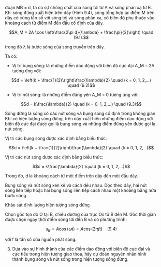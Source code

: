đoạn MB = d, ta có sự chồng chất của sóng tới từ A và sóng phản xạ từ B. Khi sóng đứng xuất hiện trên dây (Hình 9.4), sóng tổng hợp tại điểm M trên dây có cùng tần số với sóng tới và sóng phản xạ, có biên độ phụ thuộc vào khoảng cách từ điểm M đến đầu cố định của dây.

$$A_M = 2A \cos \left(\frac{2\pi d}{\lambda} + \frac{\pi}{2}\right) \quad (9.1).$$

trong đó λ là bước sóng của sóng truyền trên dây.

Ta có:

* Vị trí bụng sóng: là những điểm dao động với biên độ cực đại A_M = 2A tương ứng với:

$$d = \left(k + \frac{1}{2}\right)\frac{\lambda}{2} \quad (k = 0, 1, 2,...) \quad (9.2)$$

* Vị trí nút sóng: là những điểm đứng yên A_M = 0 tương ứng với:

$$d = k\frac{\lambda}{2} \quad (k = 0, 1, 2,...) \quad (9.3)$$

Sóng đứng là sóng có các nút sóng và bụng sóng cố định trong không gian. Khi có hiện tượng sóng đứng, trên dây xuất hiện những điểm dao động với biên độ cực đại được gọi là bụng sóng và những điểm đứng yên được gọi là nút sóng.

Vị trí các bụng sóng được xác định bằng biểu thức:

$$d = \left(k + \frac{1}{2}\right)\frac{\lambda}{2} \quad (k = 0, 1, 2,...)$$

Vị trí các nút sóng được xác định bằng biểu thức:

$$d = k\frac{\lambda}{2} \quad (k = 0, 1, 2,...)$$

Trong đó, d là khoảng cách từ một điểm trên dây đến một đầu dây.

Bụng sóng và nút sóng xen kẽ và cách đều nhau. Dọc theo dây, hai nút sóng liên tiếp hoặc hai bụng sóng liên tiếp cách nhau một khoảng bằng nửa bước sóng.

Khảo sát định lượng hiện tượng sóng đứng

Chọn gốc tọa độ O tại B, chiều dương của trục Ox từ B đến M. Gốc thời gian được chọn ngay thời điểm sóng tới đến B và có phương trình:

$$u_B = A\cos(\omega t) = A\cos(2\pi ft) \quad (9.4)$$

với f là tần số của nguồn phát sóng.

3. Dựa vào sự hình thành của các điểm dao động với biên độ cực đại và cực tiểu trong hiện tượng giao thoa, hãy dự đoán nguyên nhân hình thành bụng sóng và nút sóng trong hiện tượng sóng đứng.